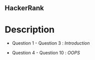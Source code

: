 ## HackerRank
# Description

* Question 1 - Question 3 : *Introduction*

* Question 4 - Question 10 : *OOPS*

